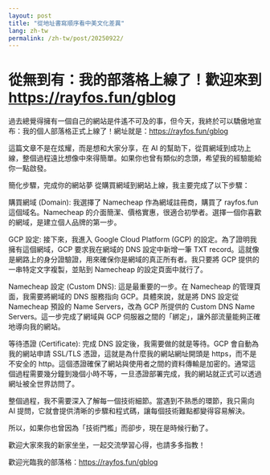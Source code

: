 ```yaml
---
layout: post
title: "從地址書寫順序看中美文化差異"
lang: zh-tw
permalink: /zh-tw/post/20250922/
---
```

# 從無到有：我的部落格上線了！歡迎來到 https://rayfos.fun/gblog
過去總覺得擁有一個自己的網站是件遙不可及的事，但今天，我終於可以驕傲地宣布：我的個人部落格正式上線了！網址就是：https://rayfos.fun/gblog

這篇文章不是在炫耀，而是想和大家分享，在 AI 的幫助下，從買網域到成功上線，整個過程遠比想像中來得簡單。如果你也曾有類似的念頭，希望我的經驗能給你一點啟發。

簡化步驟，完成你的網站夢
從購買網域到網站上線，我主要完成了以下步驟：

購買網域 (Domain): 我選擇了 Namecheap 作為網域註冊商，購買了 rayfos.fun 這個域名。Namecheap 的介面簡潔、價格實惠，很適合初學者。選擇一個你喜歡的網域，是建立個人品牌的第一步。

GCP 設定: 接下來，我進入 Google Cloud Platform (GCP) 的設定。為了證明我擁有這個網域，GCP 要求我在網域的 DNS 設定中新增一筆 TXT record。這就像是網路上的身分證驗證，用來確保你是網域的真正所有者。我只要將 GCP 提供的一串特定文字複製，並貼到 Namecheap 的設定頁面中就行了。

Namecheap 設定 (Custom DNS): 這是最重要的一步。在 Namecheap 的管理頁面，我需要將網域的 DNS 服務指向 GCP。具體來說，就是將 DNS 設定從 Namecheap 預設的 Name Servers，改為 GCP 所提供的 Custom DNS Name Servers。這一步完成了網域與 GCP 伺服器之間的「綁定」，讓外部流量能夠正確地導向我的網站。

等待憑證 (Certificate): 完成 DNS 設定後，我需要做的就是等待。GCP 會自動為我的網站申請 SSL/TLS 憑證，這就是為什麼我的網站網址開頭是 https，而不是不安全的 http。這個憑證確保了網站與使用者之間的資料傳輸是加密的。通常這個過程需要幾分鐘到幾個小時不等，一旦憑證部署完成，我的網站就正式可以透過網址被全世界訪問了。

整個過程，我不需要深入了解每一個技術細節。當遇到不熟悉的環節，我只需向 AI 提問，它就會提供清晰的步驟和程式碼，讓每個技術難點都變得容易解決。

所以，如果你也曾因為「技術門檻」而卻步，現在是時候行動了。

歡迎大家來我的新家坐坐，一起交流學習心得，也請多多指教！

歡迎光臨我的部落格：https://rayfos.fun/gblog